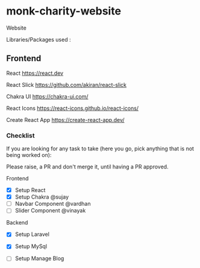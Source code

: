 # monk-charity-website
Website

Libraries/Packages used :

## Frontend

React
https://react.dev

React Slick
https://github.com/akiran/react-slick

Chakra UI
https://chakra-ui.com/

React Icons
https://react-icons.github.io/react-icons/

Create React App
https://create-react-app.dev/


### Checklist 
If you are looking for any task to take (here you go, pick anything that is not being worked on):

Please raise, a PR and don't merge it, until having a PR approved.

 Frontend 

- [X] Setup React 
- [X] Setup Chakra @sujay
- [ ] Navbar Component @vardhan
- [ ] Slider Component @vinayak

 Backend 

- [X] Setup Laravel
- [X] Setup MySql
- [ ] Setup Manage Blog




